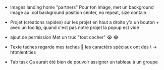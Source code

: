 
- Images landing home "partners" 
Pour ton image, met un background image au .col
background position center, no repeat, size contain


- Projet (créations rapides)
sur les projet en haut a droite y'a un bouton +
avec un tooltip, quand c'est pas notre projet la popup est vide


- ajout de permission
Met un truc "tout cocher" :sob: :joy:


- Texte taches
regarde mes taches :grimacing:
les caractèrs spéciaux ont des \ -> httmlentities

- Tab task
Ça aurait été bien de pouvoir assigner un tableau à un groupe
